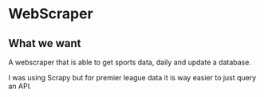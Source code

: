 # WebScraper

## What we want
A webscraper that is able to get sports data, daily and update a database.

I was using Scrapy but for premier league data it is way easier to just query an API.
